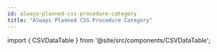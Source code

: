 ```yaml
---
id: always-planned-css-procedure-category
title: "Always Planned CSS Procedure Category"
---
```




import { CSVDataTable } from '@site/src/components/CSVDataTable';


<CSVDataTable csvUrl="https://raw.githubusercontent.com/tuva-health/readmissions/main/seeds/readmissions__always_planned_ccs_procedure_category.csv" />